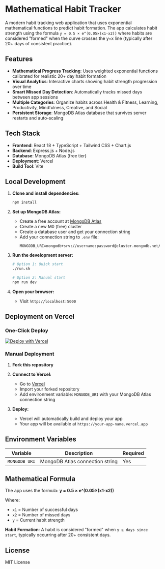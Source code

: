 # Mathematical Habit Tracker

A modern habit tracking web application that uses exponential mathematical functions to predict habit formation. The app calculates habit strength using the formula `y = 0.5 × e^(0.05×(x1-x2))` where habits are considered "formed" when the curve crosses the y=x line (typically after 20+ days of consistent practice).

## Features

- **Mathematical Progress Tracking**: Uses weighted exponential functions calibrated for realistic 20+ day habit formation
- **Visual Analytics**: Interactive charts showing habit strength progression over time
- **Smart Missed Day Detection**: Automatically tracks missed days between app sessions
- **Multiple Categories**: Organize habits across Health & Fitness, Learning, Productivity, Mindfulness, Creative, and Social
- **Persistent Storage**: MongoDB Atlas database that survives server restarts and auto-scaling

## Tech Stack

- **Frontend**: React 18 + TypeScript + Tailwind CSS + Chart.js
- **Backend**: Express.js + Node.js
- **Database**: MongoDB Atlas (free tier)
- **Deployment**: Vercel
- **Build Tool**: Vite

## Local Development

1. **Clone and install dependencies:**
   ```bash
   npm install
   ```

2. **Set up MongoDB Atlas:**
   - Create a free account at [MongoDB Atlas](https://cloud.mongodb.com)
   - Create a new M0 (free) cluster
   - Create a database user and get your connection string
   - Add your connection string to `.env` file:
     ```
     MONGODB_URI=mongodb+srv://username:password@cluster.mongodb.net/habitsdb
     ```

3. **Run the development server:**
   ```bash
   # Option 1: Quick start
   ./run.sh
   
   # Option 2: Manual start
   npm run dev
   ```

4. **Open your browser:**
   - Visit `http://localhost:5000`

## Deployment on Vercel

### One-Click Deploy

[![Deploy with Vercel](https://vercel.com/button)](https://vercel.com/new/clone?repository-url=https://github.com/your-username/habit-tracker&env=MONGODB_URI&envDescription=MongoDB%20Atlas%20connection%20string&envLink=https://docs.mongodb.com/atlas/getting-started/)

### Manual Deployment

1. **Fork this repository**

2. **Connect to Vercel:**
   - Go to [Vercel](https://vercel.com)
   - Import your forked repository
   - Add environment variable: `MONGODB_URI` with your MongoDB Atlas connection string

3. **Deploy:**
   - Vercel will automatically build and deploy your app
   - Your app will be available at `https://your-app-name.vercel.app`

## Environment Variables

| Variable | Description | Required |
|----------|-------------|----------|
| `MONGODB_URI` | MongoDB Atlas connection string | Yes |

## Mathematical Formula

The app uses the formula: **y = 0.5 × e^(0.05×(x1-x2))**

Where:
- `x1` = Number of successful days
- `x2` = Number of missed days
- `y` = Current habit strength

**Habit Formation**: A habit is considered "formed" when `y ≥ days since start`, typically occurring after 20+ consistent days.

## License

MIT License